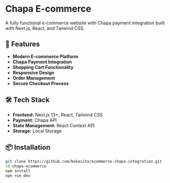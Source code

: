 # Chapa E-commerce

A fully functional e-commerce website with Chapa payment integration built with Next.js, React, and Tailwind CSS.

## 🚀 Features

- **Modern E-commerce Platform**
- **Chapa Payment Integration**
- **Shopping Cart Functionality**
- **Responsive Design**
- **Order Management**
- **Secure Checkout Process**

## 🛠️ Tech Stack

- **Frontend:** Next.js 13+, React, Tailwind CSS
- **Payment:** Chapa API
- **State Management:** React Context API
- **Storage:** Local Storage

## 📦 Installation

```bash
git clone https://github.com/bekasite/ecommerce-chapa-integration.git
cd chapa-ecommerce
npm install
npm run dev